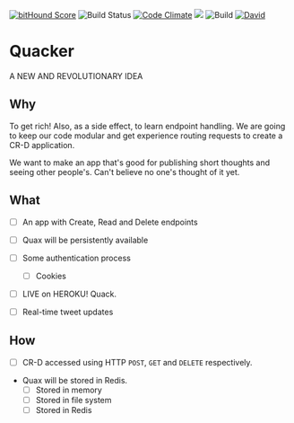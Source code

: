 
[![bitHound Score](https://www.bithound.io/github/plastic-cup/quacker/badges/score.svg)](https://www.bithound.io/github/plastic-cup/quacker/master) ![Build Status](https://travis-ci.org/plastic-cup/quacker.svg?branch=master) [![Code Climate](https://codeclimate.com/github/plastic-cup/quacker/badges/gpa.svg)](https://codeclimate.com/github/plastic-cup/quacker) <a href="https://codeclimate.com/github/plastic-cup/quacker/coverage"><img src="https://codeclimate.com/github/plastic-cup/quacker/badges/coverage.svg" /></a> ![Build](https://david-dm.org/plastic-cup/quacker.svg) [![David](https://img.shields.io/david/dev/strongloop/express.svg)](https://github.com/plastic-cup/quacker)

# Quacker
A NEW AND REVOLUTIONARY IDEA

## Why

To get rich! Also, as a side effect, to learn endpoint handling. We are going to keep our code modular and get experience routing requests to create a CR-D application.

We want to make an app that's good for publishing short thoughts and seeing other people's. Can't believe no one's thought of it yet.

## What

  + [ ] An app with Create, Read and Delete endpoints

  + [ ] Quax will be persistently available

  + [ ] Some authentication process
    + [ ] Cookies

  + [ ] LIVE on HEROKU! Quack.

  + [ ] Real-time tweet updates


## How

  + [ ] CR-D accessed using HTTP `POST`, `GET` and `DELETE` respectively.

  + Quax will be stored in Redis.
    + [ ] Stored in memory
    + [ ] Stored in file system
    + [ ] Stored in Redis
